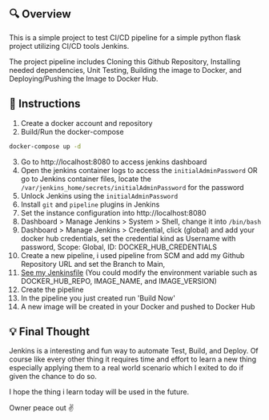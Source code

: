 ## 🔍 Overview

This is a simple project to test CI/CD pipeline for a simple python flask project utilizing CI/CD tools Jenkins.

The project pipeline includes Cloning this Github Repository, Installing needed dependencies, Unit Testing, Building the image to Docker, and Deploying/Pushing the Image to Docker Hub.

## 📖 Instructions

1. Create a docker account and repository
2. Build/Run the docker-compose

```bash
docker-compose up -d
```

3. Go to http://localhost:8080 to access jenkins dashboard
4. Open the jenkins container logs to access the `initialAdminPassword` OR go to Jenkins container files, locate the `/var/jenkins_home/secrets/initialAdminPassword` for the password
5. Unlock Jenkins using the `initialAdminPassword`
6. Install `git` and `pipeline` plugins in Jenkins
7. Set the instance configuration into http://localhost:8080
8. Dashboard > Manage Jenkins > System > Shell, change it into `/bin/bash`
9. Dashboard > Manage Jenkins > Credential, click (global) and add your docker hub credentials, set the credential kind as Username with password, Scope: Global, ID: DOCKER_HUB_CREDENTIALS
10. Create a new pipeline, i used pipeline from SCM and add my Github Repository URL and set the Branch to Main,
11. [See my Jenkinsfile](https://github.com/syafiq-is/latihan-devops/blob/main/Jenkinsfile) (You could modify the environment variable such as DOCKER_HUB_REPO, IMAGE_NAME, and IMAGE_VERSION)
12. Create the pipeline
13. In the pipeline you just created run 'Build Now'
14. A new image will be created in your Docker and pushed to Docker Hub

## 💡 Final Thought

Jenkins is a interesting and fun way to automate Test, Build, and Deploy. Of course like every other thing it requires time and effort to learn a new thing especially applying them to a real world scenario which I exited to do if given the chance to do so.

I hope the thing i learn today will be used in the future.

Owner peace out ✌️

